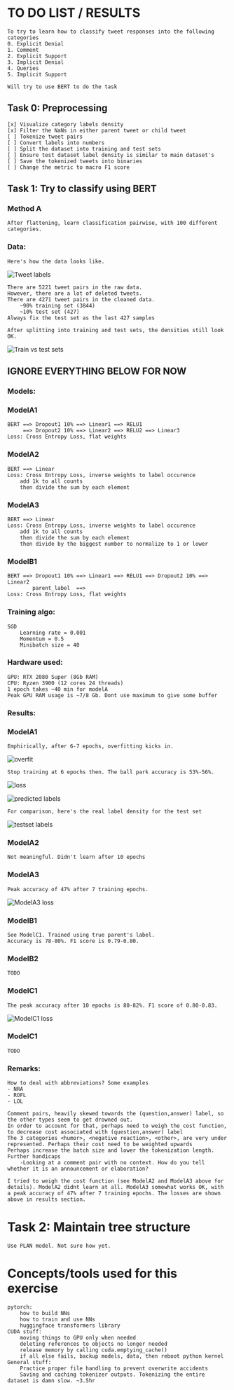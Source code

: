 # TO DO LIST / RESULTS
    To try to learn how to classify tweet responses into the following categories
    0. Explicit Denial
    1. Comment
    2. Explicit Support
    3. Implicit Denial
    4. Queries
    5. Implicit Support
    
    Will try to use BERT to do the task    

## **Task 0: Preprocessing**
    [x] Visualize category labels density
    [x] Filter the NaNs in either parent tweet or child tweet
    [ ] Tokenize tweet pairs
    [ ] Convert labels into numbers
    [ ] Split the dataset into training and test sets
    [ ] Ensure test dataset label density is similar to main dataset's
    [ ] Save the tokenized tweets into binaries    
    [ ] Change the metric to macro F1 score

## **Task 1: Try to classify using BERT**


### Method A
    After flattening, learn classification pairwise, with 100 different categories.
    
### **Data:**
    Here's how the data looks like.

![Tweet labels](./data/label_density.png)
        
    There are 5221 tweet pairs in the raw data. 
    However, there are a lot of deleted tweets.
    There are 4271 tweet pairs in the cleaned data.
        ~90% training set (3844)
        ~10% test set (427)
    Always fix the test set as the last 427 samples

    After splitting into training and test sets, the densities still look OK.
    
![Train vs test sets](./data/test_train_density.png)
    
## IGNORE EVERYTHING BELOW FOR NOW

### **Models:**
    
    
### ModelA1
    BERT ==> Dropout1 10% ==> Linear1 ==> RELU1
         ==> Dropout2 10% ==> Linear2 ==> RELU2 ==> Linear3
    Loss: Cross Entropy Loss, flat weights
    
### ModelA2
    BERT ==> Linear
    Loss: Cross Entropy Loss, inverse weights to label occurence
        add 1k to all counts
        then divide the sum by each element
        
### ModelA3
    BERT ==> Linear
    Loss: Cross Entropy Loss, inverse weights to label occurence
        add 1k to all counts
        then divide the sum by each element
        then divide by the biggest number to normalize to 1 or lower
    
### ModelB1 
    BERT ==> Dropout1 10% ==> Linear1 ==> RELU1 ==> Dropout2 10% ==> Linear2
            parent_label  ==>
    Loss: Cross Entropy Loss, flat weights
    

### **Training algo:**
    SGD
        Learning rate = 0.001
        Momentum = 0.5
        Minibatch size = 40

### **Hardware used:**
    GPU: RTX 2080 Super (8Gb RAM)
    CPU: Ryzen 3900 (12 cores 24 threads)
    1 epoch takes ~40 min for modelA
    Peak GPU RAM usage is ~7/8 Gb. Dont use maximum to give some buffer

### **Results:**

### ModelA1
    Emphirically, after 6-7 epochs, overfitting kicks in. 
    
![overfit](./results/MODELA/modelA1_overfitting.png)

    Stop training at 6 epochs then. The ball park accuracy is 53%-56%.

![loss](./results/MODELA/modelA1_losses_6epochs.png)

![predicted labels](./results/MODELA/modelA1_predicted_labels_6_epochs.png)

    For comparison, here's the real label density for the test set
![testset labels](./results/testset_labels.png)
    
### ModelA2
    Not meaningful. Didn't learn after 10 epochs
    
### ModelA3
    Peak accuracy of 47% after 7 training epochs. 

![ModelA3 loss](./results/MODELA/modelA3_losses.png)

    
### ModelB1
    See ModelC1. Trained using true parent's label.
    Accuracy is 78-80%. F1 score is 0.79-0.80.
    
### ModelB2
    TODO
    
### ModelC1
    The peak accuracy after 10 epochs is 80-82%. F1 score of 0.80-0.83.
![ModelC1 loss](./results/MODELB/modelC1_losses_10epochs.png)

### ModelC1
    TODO
    
### **Remarks:**
    How to deal with abbreviations? Some examples
    - NRA
    - ROFL
    - LOL
    
    Comment pairs, heavily skewed towards the (question,answer) label, so the other types seem to get drowned out.
    In order to account for that, perhaps need to weigh the cost function, to decrease cost associated with (question,answer) label
    The 3 categories <humor>, <negative reaction>, <other>, are very under represented. Perhaps their cost need to be weighted upwards
    Perhaps increase the batch size and lower the tokenization length.
    Further handicaps
        -Looking at a comment pair with no context. How do you tell whether it is an announcement or elaboration?
        
    I tried to weigh the cost function (see ModelA2 and ModelA3 above for details). ModelA2 didnt learn at all. ModelA3 somewhat works OK, with a peak accuracy of 47% after 7 training epochs. The losses are shown above in results section.
    
    
# Task 2: Maintain tree structure 
    Use PLAN model. Not sure how yet.


# Concepts/tools used for this exercise
    pytorch: 
        how to build NNs
        how to train and use NNs
        huggingface transformers library
    CUDA stuff: 
        moving things to GPU only when needed
        deleting references to objects no longer needed
        release memory by calling cuda.emptying_cache()
        if all else fails, backup models, data, then reboot python kernel
    General stuff:
        Practice proper file handling to prevent overwrite accidents
        Saving and caching tokenizer outputs. Tokenizing the entire dataset is damn slow. ~3.5hr
    